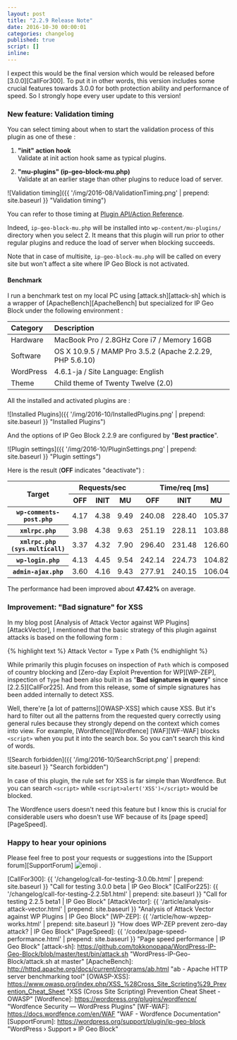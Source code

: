 ```yaml
---
layout: post
title: "2.2.9 Release Note"
date: 2016-10-30 00:00:01
categories: changelog
published: true
script: []
inline:
---
```


I expect this would be the final version which would be released before 
[3.0.0][CallFor300]. To put it in other words, this version includes some 
crucial features towards 3.0.0 for both protection ability and performance 
of speed. So I strongly hope every user update to this version!

<!--more-->

### New feature: Validation timing ###

You can select timing about when to start the validation process of this plugin 
as one of these :

1. **"init" action hook**  
   Validate at init action hook same as typical plugins.

2. **"mu-plugins" (ip-geo-block-mu.php)**  
   Validate at an earlier stage than other plugins to reduce load of server.

![Validation timing]({{ '/img/2016-08/ValidationTiming.png' | prepend: site.baseurl }}
 "Validation timing")

You can refer to those timing at [Plugin API/Action Reference][ActionHook].

Indeed, `ip-geo-block-mu.php` will be installed into `wp-content/mu-plugins/` 
directory when you select 2. It means that this plugin will run prior to other
regular plugins and reduce the load of server when blocking succeeds.

Note that in case of multisite, `ip-geo-block-mu.php` will be called on every 
site but won't affect a site where IP Geo Block is not activated.

#### Benchmark ####

I run a benchmark test on my local PC using [attack.sh][attack-sh] which is a 
wrapper of [ApacheBench][ApacheBench] but specialized for IP Geo Block under 
the following environment :

| Category      | Description                                                  |
|:--------------|:-------------------------------------------------------------|
| Hardware      | MacBook Pro / 2.8GHz Core i7 / Memory 16GB                   |
| Software      | OS X 10.9.5 / MAMP Pro 3.5.2 (Apache 2.2.29, PHP 5.6.10)     |
| WordPress     | 4.6.1-ja / Site Language: English                            |
| Theme         | Child theme of Twenty Twelve (2.0)                           |

All the installed and activated plugins are :

![Installed Plugins]({{ '/img/2016-10/InstalledPlugins.png' | prepend: site.baseurl }}
 "Installed Plugins")

And the options of IP Geo Block 2.2.9 are configured by "**Best practice**".

![Plugin settings]({{ '/img/2016-10/PluginSettings.png' | prepend: site.baseurl }}
 "Plugin settings")

Here is the result (**OFF** indicates "deactivate") :

<div class="table-responsive">
	<table class="table">
		<thead>
			<tr>
				<th rowspan="2">Target</th>
				<th colspan="3">Requests/sec</th>
				<th colspan="3">Time/req [ms]</th>
			</tr>
			<tr>
				<th>OFF</th>
				<th>INIT</th>
				<th>MU</th>
				<th>OFF</th>
				<th>INIT</th>
				<th>MU</th>
			</tr>
		</thead>
		<tbody>
			<tr>
				<th><code>wp-comments-post.php</code></th>
				<td>4.17</td>
				<td>4.38</td>
				<td>9.49</td>
				<td>240.08</td>
				<td>228.40</td>
				<td>105.37</td>
			</tr>
			<tr>
				<th><code>xmlrpc.php</code></th>
				<td>3.98</td>
				<td>4.38</td>
				<td>9.63</td>
				<td>251.19</td>
				<td>228.11</td>
				<td>103.88</td>
			</tr>
			<tr>
				<th><code>xmlrpc.php (sys.multicall)</code></th>
				<td>3.37</td>
				<td>4.32</td>
				<td>7.90</td>
				<td>296.40</td>
				<td>231.48</td>
				<td>126.60</td>
			</tr>
			<tr>
				<th><code>wp-login.php</code></th>
				<td>4.13</td>
				<td>4.45</td>
				<td>9.54</td>
				<td>242.14</td>
				<td>224.73</td>
				<td>104.82</td>
			</tr>
			<tr>
				<th><code>admin-ajax.php</code></th>
				<td>3.60</td>
				<td>4.16</td>
				<td>9.43</td>
				<td>277.91</td>
				<td>240.15</td>
				<td>106.04</td>
			</tr>
		</tbody>
	</table>
</div>

The performance had been improved about **47.42%** on average.

### Improvement: "Bad signature" for XSS ###

In my blog post [Analysis of Attack Vector against WP Plugins][AttackVector],
I mentioned that the basic strategy of this plugin against attacks is based on 
the following form :

{% highlight text %}
Attack Vector = Type x Path
{% endhighlight %}

While primarily this plugin focuses on inspection of `Path` which is composed 
of country blocking and [Zero-day Exploit Prevention for WP][WP-ZEP], 
inspection of `Type` had been also built in as "**Bad signatures in query**" 
since [2.2.5][CallFor225]. And from this release, some of simple signatures 
has been added internally to detect XSS.

Well, there're [a lot of patterns][OWASP-XSS] which cause XSS. But it's hard 
to filter out all the patterns from the requested query correctly using general 
rules because they strongly depend on the context which comes into view. For 
example, [Wordfence][Wordfence] [WAF][WF-WAF] blocks `<script>` when you put it 
into the search box. So you can't search this kind of words.

![Search forbidden]({{ '/img/2016-10/SearchScript.png' | prepend: site.baseurl }}
 "Search forbidden")

In case of this plugin, the rule set for XSS is far simple than Wordfence.
But you can search `<script>` while `<script>alert('XSS')</script>` would be 
blocked.

The Wordfence users doesn't need this feature but I know this is crucial for 
considerable users who doesn't use WF because of its [page speed][PageSpeed].

### Happy to hear your opinions ###

Please feel free to post your requests or suggestions into the 
[Support forum][SupportForum] <span class="emoji">
![emoji](https://assets-cdn.github.com/images/icons/emoji/unicode/1f477.png)
</span>.

[IP-Geo-Block]: https://wordpress.org/plugins/ip-geo-block/ "WordPress › IP Geo Block « WordPress Plugins"
[ActionHook]:   https://codex.wordpress.org/Plugin_API/Action_Reference "Plugin API/Action Reference &laquo; WordPress Codex"
[CallFor300]:   {{ '/changelog/call-for-testing-3.0.0b.html'  | prepend: site.baseurl }} "Call for testing 3.0.0 beta | IP Geo Block"
[CallFor225]:   {{ '/changelog/call-for-testing-2.2.5b1.html' | prepend: site.baseurl }} "Call for testing 2.2.5 beta1 | IP Geo Block"
[AttackVector]: {{ '/article/analysis-attack-vector.html'     | prepend: site.baseurl }} "Analysis of Attack Vector against WP Plugins | IP Geo Block"
[WP-ZEP]:       {{ '/article/how-wpzep-works.html'            | prepend: site.baseurl }} "How does WP-ZEP prevent zero-day attack? | IP Geo Block"
[PageSpeed]:    {{ '/codex/page-speed-performance.html'       | prepend: site.baseurl }} "Page speed performance | IP Geo Block"
[attack-sh]:    https://github.com/tokkonopapa/WordPress-IP-Geo-Block/blob/master/test/bin/attack.sh "WordPress-IP-Geo-Block/attack.sh at master"
[ApacheBench]:  http://httpd.apache.org/docs/current/programs/ab.html "ab - Apache HTTP server benchmarking tool"
[OWASP-XSS]:    https://www.owasp.org/index.php/XSS_%28Cross_Site_Scripting%29_Prevention_Cheat_Sheet "XSS (Cross Site Scripting) Prevention Cheat Sheet - OWASP"
[Wordfence]:    https://wordpress.org/plugins/wordfence/ "Wordfence Security &mdash; WordPress Plugins"
[WF-WAF]:       https://docs.wordfence.com/en/WAF "WAF - Wordfence Documentation"
[SupportForum]: https://wordpress.org/support/plugin/ip-geo-block "WordPress &#8250; Support &raquo; IP Geo Block"
